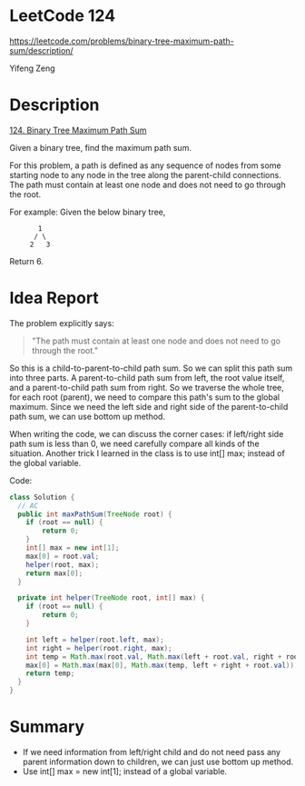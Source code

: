 # **LeetCode 124**
https://leetcode.com/problems/binary-tree-maximum-path-sum/description/

Yifeng Zeng

# Description
[124. Binary Tree Maximum Path Sum](https://leetcode.com/problems/binary-tree-maximum-path-sum/description/)

Given a binary tree, find the maximum path sum.

For this problem, a path is defined as any sequence of nodes from some starting node to any node in the tree along the parent-child connections. The path must contain at least one node and does not need to go through the root.

For example:
Given the below binary tree,
```
       1
      / \
     2   3
```
Return 6.

# Idea Report

The problem explicitly says:
> "The path must contain at least one node and does not need to go through the root."

So this is a child-to-parent-to-child path sum. So we can split this path sum into three parts. A parent-to-child path sum from left, the root value itself, and a parent-to-child path sum from right. So we traverse the whole tree, for each root (parent), we need to compare this path's sum to the global maximum. Since we need the left side and right side of the parent-to-child path sum, we can use bottom up method.

When writing the code, we can discuss the corner cases: if left/right side path sum is less than 0, we need carefully compare all kinds of the situation. Another trick I learned in the class is to use int[] max; instead of the global variable.

Code:
```java
class Solution {
  // AC
  public int maxPathSum(TreeNode root) {
    if (root == null) {
        return 0;
    }
    int[] max = new int[1];
    max[0] = root.val;
    helper(root, max);
    return max[0];
  }

  private int helper(TreeNode root, int[] max) {
    if (root == null) {
        return 0;
    }

    int left = helper(root.left, max);
    int right = helper(root.right, max);
    int temp = Math.max(root.val, Math.max(left + root.val, right + root.val));
    max[0] = Math.max(max[0], Math.max(temp, left + right + root.val));
    return temp;
  }
}
```

# Summary
- If we need information from left/right child and do not need pass any parent information down to children, we can just use bottom up method.
- Use int[] max = new int[1]; instead of a global variable.
